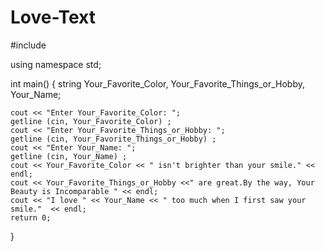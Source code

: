 # Love-Text
#include <iostream> 

using namespace std;

int main()
{
	string Your_Favorite_Color, Your_Favorite_Things_or_Hobby, Your_Name;
	
	cout << "Enter Your_Favorite_Color: ";
	getline (cin, Your_Favorite_Color) ;
	cout << "Enter Your_Favorite_Things_or_Hobby: ";
	getline (cin, Your_Favorite_Things_or_Hobby) ;
	cout << "Enter Your_Name: ";
	getline (cin, Your_Name) ;  
	cout << Your_Favorite_Color << " isn't brighter than your smile." << endl;   
	cout << Your_Favorite_Things_or_Hobby <<" are great.By the way, Your Beauty is Incomparable " << endl;
	cout << "I love " << Your_Name << " too much when I first saw your smile."  << endl;
	return 0;
}

